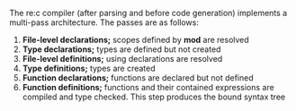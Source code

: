 The re:c compiler (after parsing and before code generation) implements
a multi-pass architecture. The passes are as follows:

1. **File-level declarations;** scopes defined by **mod** are resolved
2. **Type declarations;** types are defined but not created
3. **File-level definitions;** using declarations are resolved
4. **Type definitions;** types are created
5. **Function declarations;** functions are declared but not defined
6. **Function definitions;** functions and their contained expressions are compiled and type checked. This step produces the bound syntax tree